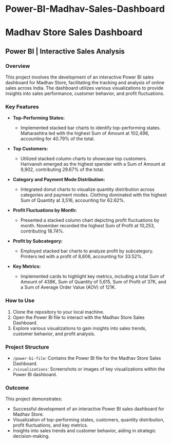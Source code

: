 # Power-BI-Madhav-Sales-Dashboard
# Madhav Store Sales Dashboard

## Power BI | Interactive Sales Analysis

### Overview

This project involves the development of an interactive Power BI sales dashboard for Madhav Store, facilitating the tracking and analysis of online sales across India. The dashboard utilizes various visualizations to provide insights into sales performance, customer behavior, and profit fluctuations.

### Key Features

- **Top-Performing States:**
  - Implemented stacked bar charts to identify top-performing states. Maharashtra led with the highest Sum of Amount at 102,498, accounting for 40.79% of the total.

- **Top Customers:**
  - Utilized stacked column charts to showcase top customers. Harivansh emerged as the highest spender with a Sum of Amount at 9,902, contributing 29.67% of the total.

- **Category and Payment Mode Distribution:**
  - Integrated donut charts to visualize quantity distribution across categories and payment modes. Clothing dominated with the highest Sum of Quantity at 3,516, accounting for 62.62%.

- **Profit Fluctuations by Month:**
  - Presented a stacked column chart depicting profit fluctuations by month. November recorded the highest Sum of Profit at 10,253, contributing 18.74%.

- **Profit by Subcategory:**
  - Employed stacked bar charts to analyze profit by subcategory. Printers led with a profit of 8,606, accounting for 33.52%.

- **Key Metrics:**
  - Implemented cards to highlight key metrics, including a total Sum of Amount of 438K, Sum of Quantity of 5,615, Sum of Profit of 37K, and a Sum of Average Order Value (AOV) of 121K.

### How to Use

1. Clone the repository to your local machine.
2. Open the Power BI file to interact with the Madhav Store Sales Dashboard.
3. Explore various visualizations to gain insights into sales trends, customer behavior, and profit analysis.

### Project Structure

- `/power-bi-file`: Contains the Power BI file for the Madhav Store Sales Dashboard.
- `/visualizations`: Screenshots or images of key visualizations within the Power BI dashboard.

### Outcome

This project demonstrates:

- Successful development of an interactive Power BI sales dashboard for Madhav Store.
- Visualization of top-performing states, customers, quantity distribution, profit fluctuations, and key metrics.
- Insights into sales trends and customer behavior, aiding in strategic decision-making.

